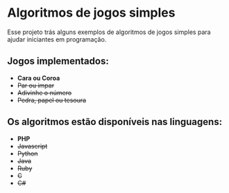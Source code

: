 # Algoritmos de jogos simples

Esse projeto trás alguns exemplos de algoritmos de jogos simples para ajudar iniciantes em programação.

## Jogos implementados:

- **Cara ou Coroa**
- ~~Par ou impar~~
- ~~Adivinhe o número~~
- ~~Pedra, papel ou tesoura~~

## Os algoritmos estão disponíveis nas linguagens:

- **PHP**
- ~~Javascript~~
- ~~Python~~
- ~~Java~~
- ~~Ruby~~
- ~~C~~
- ~~C#~~

